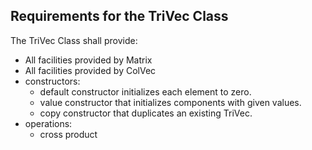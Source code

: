 Requirements for the TriVec Class
-----------------------------------

The TriVec Class shall provide:

  * All facilities provided by Matrix
  * All facilities provided by ColVec
  * constructors:
    * default constructor initializes each element to zero.
	* value constructor that initializes components with given values.
	* copy constructor that duplicates an existing TriVec.
  * operations:
    * cross product
